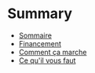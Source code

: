 # Summary

* [Sommaire](README.md)
* [Financement](financement.md)
* [Comment ça marche](commentcamarche_md.md)
* [Ce qu'il vous faut](cequil_vous_faut_md.md)

